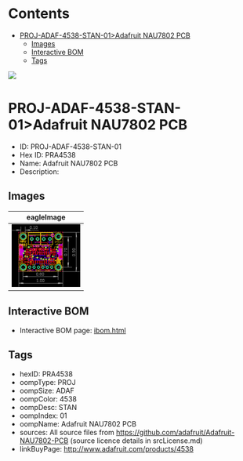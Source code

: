 



Contents
========

* [PROJ-ADAF-4538-STAN-01>Adafruit NAU7802 PCB](#proj-adaf-4538-stan-01adafruit-nau7802-pcb)
	* [Images](#images)
	* [Interactive BOM](#interactive-bom)
	* [Tags](#tags)
  
![][im]
# PROJ-ADAF-4538-STAN-01>Adafruit NAU7802 PCB

- ID: PROJ-ADAF-4538-STAN-01
- Hex ID: PRA4538
- Name: Adafruit NAU7802 PCB
- Description: 

## Images
  
  

|eagleImage|
| :---: |
|[![eagleImage](eagleImage_140.png)](eagleImage_600.png)|

## Interactive BOM

- Interactive BOM page: [ibom.html](kicad/bom/ibom.html)

## Tags

- hexID: PRA4538
- oompType: PROJ
- oompSize: ADAF
- oompColor: 4538
- oompDesc: STAN
- oompIndex: 01
- oompName: Adafruit NAU7802 PCB
- sources: All source files from https://github.com/adafruit/Adafruit-NAU7802-PCB (source licence details in srcLicense.md)
- linkBuyPage: http://www.adafruit.com/products/4538



[im]: eagleImage_450.png
